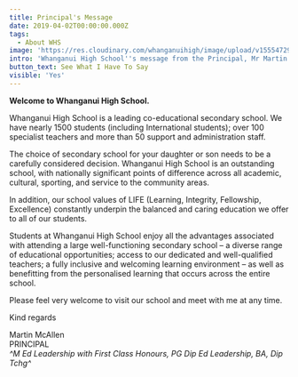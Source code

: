 ```yaml
---
title: Principal's Message
date: 2019-04-02T00:00:00.000Z
tags:
  - About WHS
image: 'https://res.cloudinary.com/whanganuihigh/image/upload/v1555472910/martin.jpg'
intro: 'Whanganui High School''s message from the Principal, Mr Martin McAllen.'
button_text: See What I Have To Say
visible: 'Yes'
---
```

**Welcome to Whanganui High School.**  

Whanganui High School is a leading co-educational secondary school.  We have nearly 1500 students (including International students); over 100 specialist teachers and more than 50 support and administration staff.

The choice of secondary school for your daughter or son needs to be a carefully considered decision.  Whanganui High School is an outstanding school, with nationally significant points of difference across all academic, cultural, sporting, and service to the community areas.

In addition, our school values of LIFE (Learning, Integrity, Fellowship, Excellence) constantly underpin the balanced and caring education we offer to all of our students.

Students at Whanganui High School enjoy all the advantages associated with attending a large well-functioning secondary school – a diverse range of educational opportunities; access to our dedicated and well-qualified teachers; a fully inclusive and welcoming learning environment – as well as benefitting from the personalised learning that occurs across the entire school.

Please feel very welcome to visit our school and meet with me at any time.

Kind regards

Martin McAllen  
PRINCIPAL  
_^M Ed Leadership with First Class Honours, PG Dip Ed Leadership, BA, Dip Tchg^_
